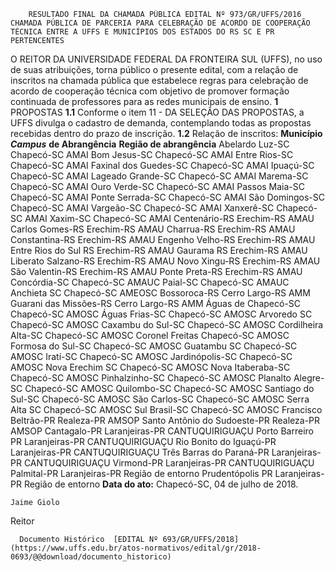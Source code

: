         RESULTADO FINAL DA CHAMADA PÚBLICA EDITAL Nº 973/GR/UFFS/2016 CHAMADA PÚBLICA DE PARCERIA PARA CELEBRAÇÃO DE ACORDO DE COOPERAÇÃO TÉCNICA ENTRE A UFFS E MUNICÍPIOS DOS ESTADOS DO RS SC E PR PERTENCENTES  

 O REITOR DA UNIVERSIDADE FEDERAL DA FRONTEIRA SUL (UFFS), no uso de suas atribuições, torna público o presente edital, com a relação de inscritos na chamada pública que estabelece regras para celebração de acordo de cooperação técnica com objetivo de promover formação continuada de professores para as redes municipais de ensino.   **1** PROPOSTAS **1.1** Conforme o item 11 - DA SELEÇÃO DAS PROPOSTAS, a UFFS divulga o cadastro de demanda, contemplando todas as propostas recebidas dentro do prazo de inscrição. **1.2** Relação de inscritos:     **Município**     ***Campus***  **de Abrangência**    **Região de abrangência**      Abelardo Luz-SC   Chapecó-SC   AMAI     Bom Jesus-SC   Chapecó-SC   AMAI     Entre Rios-SC   Chapecó-SC   AMAI     Faxinal dos Guedes-SC   Chapecó-SC   AMAI     Ipuaçú-SC   Chapecó-SC   AMAI     Lageado Grande-SC   Chapecó-SC   AMAI     Marema-SC   Chapecó-SC   AMAI     Ouro Verde-SC   Chapecó-SC   AMAI     Passos Maia-SC   Chapecó-SC   AMAI     Ponte Serrada-SC   Chapecó-SC   AMAI     São Domingos-SC   Chapecó-SC   AMAI     Vargeão-SC   Chapecó-SC   AMAI     Xanxerê-SC   Chapecó-SC   AMAI     Xaxim-SC   Chapecó-SC   AMAI     Centenário-RS   Erechim-RS   AMAU     Carlos Gomes-RS   Erechim-RS   AMAU     Charrua-RS   Erechim-RS   AMAU     Constantina-RS   Erechim-RS   AMAU     Engenho Velho-RS   Erechim-RS   AMAU     Entre Rios do Sul RS   Erechim-RS   AMAU     Gaurama RS   Erechim-RS   AMAU     Liberato Salzano-RS   Erechim-RS   AMAU     Novo Xingu-RS   Erechim-RS   AMAU     São Valentin-RS   Erechim-RS   AMAU     Ponte Preta-RS   Erechim-RS   AMAU     Concórdia-SC   Chapecó-SC   AMAUC     Paial-SC   Chapecó-SC   AMAUC     Anchieta SC   Chapecó-SC   AMEOSC     Bossoroca-RS   Cerro Largo-RS   AMM     Guarani das Missões-RS   Cerro Largo-RS   AMM     Águas de Chapecó-SC   Chapecó-SC   AMOSC     Águas Frias-SC   Chapecó-SC   AMOSC     Arvoredo SC   Chapecó-SC   AMOSC     Caxambu do Sul-SC   Chapecó-SC   AMOSC     Cordilheira Alta-SC   Chapecó-SC   AMOSC     Coronel Freitas   Chapecó-SC   AMOSC     Formosa do Sul-SC   Chapecó-SC   AMOSC     Guatambu SC   Chapecó-SC   AMOSC     Iratí-SC   Chapecó-SC   AMOSC     Jardinópolis-SC   Chapecó-SC   AMOSC     Nova Erechim SC   Chapecó-SC   AMOSC     Nova Itaberaba-SC   Chapecó-SC   AMOSC     Pinhalzinho-SC   Chapecó-SC   AMOSC     Planalto Alegre-SC   Chapecó-SC   AMOSC     Quilombo-SC   Chapecó-SC   AMOSC     Santiago do Sul-SC   Chapecó-SC   AMOSC     São Carlos-SC   Chapecó-SC   AMOSC     Serra Alta SC   Chapecó-SC   AMOSC     Sul Brasil-SC   Chapecó-SC   AMOSC     Francisco Beltrão-PR   Realeza-PR   AMSOP     Santo Antônio do Sudoeste-PR   Realeza-PR   AMSOP     Cantagalo-PR   Laranjeiras-PR   CANTUQUIRIGUAÇU     Porto Barreiro PR   Laranjeiras-PR   CANTUQUIRIGUAÇU     Rio Bonito do Iguaçú-PR   Laranjeiras-PR   CANTUQUIRIGUAÇU     Três Barras do Paraná-PR   Laranjeiras-PR   CANTUQUIRIGUAÇU     Virmond-PR   Laranjeiras-PR   CANTUQUIRIGUAÇU     Palmital-PR   Laranjeiras-PR   Região de entorno     Prudentópolis PR   Laranjeiras-PR   Região de entorno          **Data do ato:** Chapecó-SC, 04 de julho de 2018.   
 

    Jaime Giolo   
 Reitor 

      Documento Histórico  [EDITAL Nº 693/GR/UFFS/2018](https://www.uffs.edu.br/atos-normativos/edital/gr/2018-0693/@@download/documento_historico)     
      